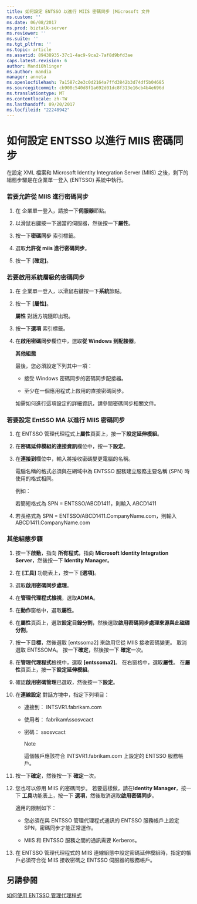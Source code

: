 ```yaml
---
title: 如何設定 ENTSSO 以進行 MIIS 密碼同步 |Microsoft 文件
ms.custom: ''
ms.date: 06/08/2017
ms.prod: biztalk-server
ms.reviewer: ''
ms.suite: ''
ms.tgt_pltfrm: ''
ms.topic: article
ms.assetid: 89438935-37c1-4ac9-9ca2-7af8d9bfd3ae
caps.latest.revision: 6
author: MandiOhlinger
ms.author: mandia
manager: anneta
ms.openlocfilehash: 7a1587c2e3c0d2164a7ffd3842b3d74df5b04685
ms.sourcegitcommit: cb908c540d8f1a692d01dc8f313e16cb4b4e696d
ms.translationtype: MT
ms.contentlocale: zh-TW
ms.lasthandoff: 09/20/2017
ms.locfileid: "22248942"
---
```

# <a name="how-to-configure-entsso-for-miis-password-sync"></a>如何設定 ENTSSO 以進行 MIIS 密碼同步
在設定 XML 檔案和 Microsoft Identity Integration Server (MIIS) 之後，剩下的組態步驟是在企業單一登入 (ENTSSO) 系統中執行。  
  
### <a name="to-allow-password-sync-from-miis"></a>若要允許從 MIIS 進行密碼同步  
  
1.  在 企業單一登入，請按一下**伺服器**節點。  
  
2.  以滑鼠右鍵按一下適當的伺服器，然後按一下**屬性**。  
  
3.  按一下**密碼同步** 索引標籤。  
  
4.  選取**允許從 miis 進行密碼同步**。  
  
5.  按一下 **[確定]**。  
  
### <a name="to-enable-password-sync-on-the-system-level"></a>若要啟用系統層級的密碼同步  
  
1.  在 企業單一登入，以滑鼠右鍵按一下**系統**節點。  
  
2.  按一下 **[屬性]**。  
  
     **屬性** 對話方塊隨即出現。  
  
3.  按一下**選項** 索引標籤。  
  
4.  在**啟用密碼同步**欄位中，選取**從 Windows 到配接器**。  
  
     **其他組態**  
  
     最後，您必須設定下列其中一項：  
  
    -   接受 Windows 密碼同步的密碼同步配接器。  
  
    -   至少在一個應用程式上啟用的直接密碼同步。  
  
     如需如何進行這項設定的詳細資訊，請參閱密碼同步相關文件。  
  
### <a name="to-configure-the-entsso-ma-for-miis-password-sync"></a>若要設定 EntSSO MA 以進行 MIIS 密碼同步  
  
1.  在 ENTSSO 管理代理程式上**屬性**頁面上，按一下**設定延伸模組**。  
  
2.  在**密碼延伸模組的連接資訊**欄位中，按一下**設定**。  
  
3.  在**連接到**欄位中，輸入將接收密碼變更電腦的名稱。  
  
     電腦名稱的格式必須與在網域中為 ENTSSO 服務建立服務主要名稱 (SPN) 時使用的格式相同。  
  
     例如：  
  
     若簡短格式為 SPN = ENTSSO/ABCD1411，則輸入 ABCD1411  
  
4.  若長格式為 SPN = ENTSSO/ABCD1411.CompanyName.com，則輸入 ABCD1411.CompanyName.com  
  
### <a name="additional-configuration-steps"></a>其他組態步驟  
  
1.  按一下**啟動**，指向 **所有程式**，指向  **Microsoft Identity Integration Server**，然後按一下  **Identity Manager**。  
  
2.  在 **[工具]** 功能表上，按一下 **[選項]**。  
  
3.  選取**啟用密碼同步處理**。  
  
4.  在**管理代理程式檢視**，選取**ADMA**。  
  
5.  在**動作**窗格中，選取**屬性**。  
  
6.  在**屬性**頁面上，選取**設定目錄分割**，然後選取**啟用密碼同步處理來源與此磁碟分割**。  
  
7.  按一下**目標**，然後選取 [entssoma2] 來啟用它從 MIIS 接收密碼變更。 取消選取 ENTSSOMA。 按一下**確定**，然後按一下 **確定**一次。  
  
8.  在**管理代理程式**檢視中，選取 **[entssoma2]**。 在右窗格中，選取**屬性**。 在**屬性**頁面上，按一下**設定延伸模組**。  
  
9. 確認**啟用密碼管理**已選取，然後按一下**設定**。  
  
10. 在**連線設定** 對話方塊中，指定下列項目：  
  
    -   連接到： INTSVR1.fabrikam.com  
  
    -   使用者： fabrikam\ssosvcact  
  
    -   密碼： ssosvcact  
  
        > [!NOTE]
        >  這個帳戶應該符合 INTSVR1.fabrikam.com 上設定的 ENTSSO 服務帳戶。  
  
11. 按一下**確定**，然後按一下 **確定**一次。  
  
12. 您也可以停用 MIIS 的密碼同步。 若要這樣做，請在**Identity Manager**，按一下 **工具**功能表上，按一下 **選項**，然後取消選取**啟用密碼同步**。  
  
     適用的限制如下：  
  
    -   您必須在與 ENTSSO 管理代理程式通訊的 ENTSSO 服務帳戶上設定 SPN，密碼同步才能正常運作。  
  
    -   MIIS 和 ENTSSO 服務之間的通訊需要 Kerberos。  
  
13. 在 ENTSSO 管理代理程式的 MIIS 連線組態中設定密碼延伸模組時，指定的帳戶必須符合從 MIIS 接收密碼之 ENTSSO 伺服器的服務帳戶。  
  
## <a name="see-also"></a>另請參閱  
 [如何使用 ENTSSO 管理代理程式](../core/how-to-use-the-entsso-management-agent.md)
